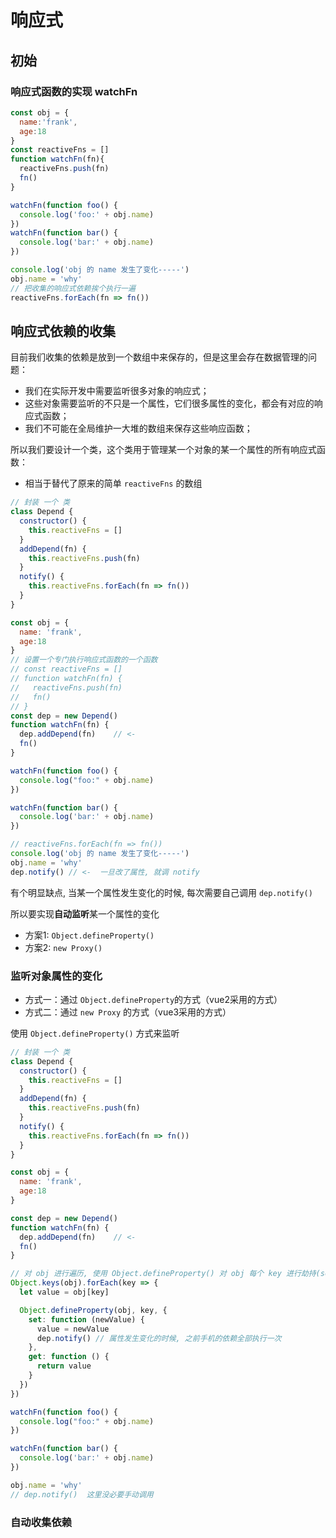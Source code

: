 # 响应式
## 初始
### 响应式函数的实现 watchFn
```js
const obj = {
  name:'frank',
  age:18
}
const reactiveFns = []
function watchFn(fn){
  reactiveFns.push(fn)
  fn()
}

watchFn(function foo() {
  console.log('foo:' + obj.name)
})
watchFn(function bar() {
  console.log('bar:' + obj.name)
})

console.log('obj 的 name 发生了变化-----')
obj.name = 'why'
// 把收集的响应式依赖挨个执行一遍
reactiveFns.forEach(fn => fn())
```

## 响应式依赖的收集
目前我们收集的依赖是放到一个数组中来保存的，但是这里会存在数据管理的问题：
* 我们在实际开发中需要监听很多对象的响应式；
* 这些对象需要监听的不只是一个属性，它们很多属性的变化，都会有对应的响应式函数；
* 我们不可能在全局维护一大堆的数组来保存这些响应函数；

所以我们要设计一个类，这个类用于管理某一个对象的某一个属性的所有响应式函数：
* 相当于替代了原来的简单 `reactiveFns` 的数组

```js
// 封装 一个 类
class Depend {
  constructor() {
    this.reactiveFns = []
  }
  addDepend(fn) {
    this.reactiveFns.push(fn)
  }
  notify() {
    this.reactiveFns.forEach(fn => fn())
  }
}

const obj = {
  name: 'frank',
  age:18
}
// 设置一个专门执行响应式函数的一个函数
// const reactiveFns = []
// function watchFn(fn) {
//   reactiveFns.push(fn)
//   fn()
// }
const dep = new Depend() 
function watchFn(fn) { 
  dep.addDepend(fn)    // <-
  fn()
}

watchFn(function foo() { 
  console.log("foo:" + obj.name)
})

watchFn(function bar() {
  console.log('bar:' + obj.name)
})

// reactiveFns.forEach(fn => fn())
console.log('obj 的 name 发生了变化-----')
obj.name = 'why'
dep.notify() // <-  一旦改了属性, 就调 notify 
```
有个明显缺点, 当某一个属性发生变化的时候, 每次需要自己调用 `dep.notify()`

所以要实现**自动监听**某一个属性的变化

* 方案1: `Object.defineProperty()`
* 方案2: `new Proxy()`
### 监听对象属性的变化
* 方式一：通过 `Object.defineProperty`的方式（vue2采用的方式）
* 方式二：通过 `new Proxy` 的方式（vue3采用的方式）

使用 `Object.defineProperty()` 方式来监听
```js
// 封装 一个 类
class Depend {
  constructor() {
    this.reactiveFns = []
  }
  addDepend(fn) {
    this.reactiveFns.push(fn)
  }
  notify() {
    this.reactiveFns.forEach(fn => fn())
  }
}

const obj = {
  name: 'frank',
  age:18
}

const dep = new Depend()
function watchFn(fn) { 
  dep.addDepend(fn)    // <-
  fn()
}

// 对 obj 进行遍历, 使用 Object.defineProperty() 对 obj 每个 key 进行劫持(set)
Object.keys(obj).forEach(key => {
  let value = obj[key]

  Object.defineProperty(obj, key, {
    set: function (newValue) {
      value = newValue
      dep.notify() // 属性发生变化的时候, 之前手机的依赖全部执行一次
    },
    get: function () {
      return value
    }
  })
})

watchFn(function foo() { 
  console.log("foo:" + obj.name)
}) 

watchFn(function bar() {
  console.log('bar:' + obj.name)
})

obj.name = 'why'
// dep.notify()  这里没必要手动调用
```
### 自动收集依赖
